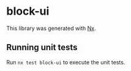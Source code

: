 # block-ui

This library was generated with [Nx](https://nx.dev).

## Running unit tests

Run `nx test block-ui` to execute the unit tests.
